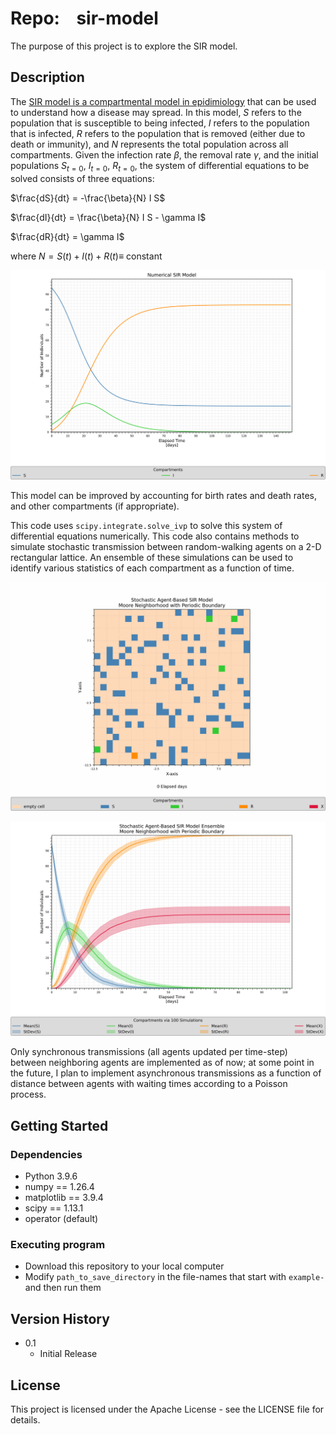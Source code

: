 # Repo:    sir-model

The purpose of this project is to explore the SIR model.

## Description

The [SIR model is a compartmental model in epidimiology](https://en.wikipedia.org/wiki/Compartmental_models_(epidemiology)#The_SIR_model) that can be used to understand how a disease may spread. In this model, $S$ refers to the population that is susceptible to being infected, $I$ refers to the population that is infected, $R$ refers to the population that is removed (either due to death or immunity), and $N$ represents the total population across all compartments.  Given the infection rate $\beta$, the removal rate $\gamma$, and the initial populations $S_{t=0}$, $I_{t=0}$, $R_{t=0}$, the system of differential equations to be solved consists of three equations:

$\frac{dS}{dt} = -\frac{\beta}{N} I S$

$\frac{dI}{dt} = \frac{\beta}{N} I S - \gamma I$

$\frac{dR}{dt} = \gamma I$

where $N = S(t) + I(t) + R(t) \equiv$ constant

![example-numerical_SIR](output/example_02-numerical_sir_model/TimeSeries-NumericalSIRModel-withPopulationCounts.png)

This model can be improved by accounting for birth rates and death rates, and other compartments (if appropriate). 

This code uses `scipy.integrate.solve_ivp` to solve this system of differential equations numerically. This code also contains methods to simulate stochastic transmission between random-walking agents on a 2-D rectangular lattice. An ensemble of these simulations can be used to identify various statistics of each compartment as a function of time.

![example-ABM_SIR](output/example_03-stochastic_agent_based_sir_model/RandomWalkTrajectories-StochasticAgent-BasedSIRModel.gif)

![example-ensemble ABM_SIR](output/example_04-ensemble_stochastic_agent_based_sir_model/TimeSeries-StochasticAgent-BasedSIRModelEnsembleStatistics-withPopulationCounts.png)

Only synchronous transmissions (all agents updated per time-step) between neighboring agents are implemented as of now; at some point in the future, I plan to implement asynchronous transmissions as a function of distance between agents with waiting times according to a Poisson process.

## Getting Started

### Dependencies

* Python 3.9.6
* numpy == 1.26.4
* matplotlib == 3.9.4
* scipy == 1.13.1
* operator (default)

### Executing program

* Download this repository to your local computer
* Modify `path_to_save_directory` in the file-names that start with `example-` and then run them

## Version History

* 0.1
  * Initial Release

## License

This project is licensed under the Apache License - see the LICENSE file for details.
